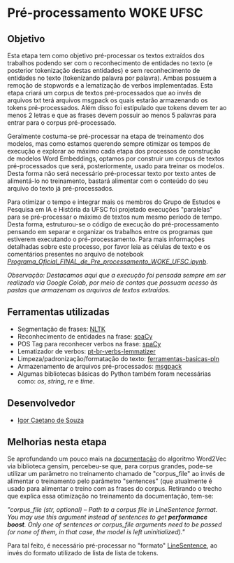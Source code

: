 # Pré-processamento WOKE UFSC

## Objetivo

Esta etapa tem como objetivo pré-processar os textos extraídos dos trabalhos podendo ser com o reconhecimento de entidades no texto (e posterior tokenização destas entidades) e sem reconhecimento de entidades no texto (tokenizando palavra por palavra). Ambas possuem a remoção de stopwords e a lematização de verbos implementadas. Esta etapa criará um corpus de textos pré-processados que ao invés de arquivos txt terá arquivos msgpack os quais estarão armazenando os tokens pré-processados. Além disso foi estipulado que tokens devem ter ao menos 2 letras e que as frases devem possuir ao menos 5 palavras para entrar para o corpus pré-processado. 

Geralmente costuma-se pré-processar na etapa de treinamento dos modelos, mas como estamos querendo sempre otimizar os tempos de execução e explorar ao máximo cada etapa dos processos de construção de modelos Word Embeddings, optamos por construir um corpus de textos pré-processados que será, posteriormente, usado para treinar os modelos. Desta forma não será necessário pré-processar texto por texto antes de alimentá-lo no treinamento, bastará alimentar com o conteúdo do seu arquivo do texto já pré-processados.

Para otimizar o tempo e integrar mais os membros do Grupo de Estudos e Pesquisa em IA e História da UFSC foi projetado execuções "paralelas" para se pré-processar o máximo de textos num mesmo período de tempo. Desta forma, estruturou-se o código de execução do pré-processamento pensando em separar e organizar os trabalhos entre os programas que estiverem executando o pré-processamento. Para mais informações detalhadas sobre este processo, por favor leia as células de texto e os comentários presentes no arquivo de notebook *[Programa_Oficial_FINAL_de_Pre_processamento_WOKE_UFSC.ipynb](https://github.com/iaehistoriaUFSC/Repositorio_UFSC/blob/main/Word_Embeddings/Pre_processamento/Programa_Oficial_FINAL_de_Pre_processamento_WOKE_UFSC.ipynb)*.

*Observação: Destacamos aqui que a execução foi pensada sempre em ser realizada via Google Colab, por meio de contas que possuam acesso às pastas que armazenam os arquivos de textos extraídos.*


## Ferramentas utilizadas
- Segmentação de frases: [NLTK](https://www.nltk.org/)
- Reconhecimento de entidades na frase: [spaCy](https://spacy.io/models/pt)
- POS Tag para reconhecer verbos na frase: [spaCy](https://spacy.io/models/pt)
- Lematizador de verbos: [pt-br-verbs-lemmatizer](https://pypi.org/project/pt-br-verbs-lemmatizer/)
- Limpeza/padronização/formatação do texto: [ferramentas-basicas-pln](https://pypi.org/project/ferramentas-basicas-pln/)
- Armazenamento de arquivos pré-processados: [msgpack](https://github.com/msgpack/msgpack-python)
- Algumas bibliotecas básicas do Python também foram necessárias como: *os*, *string*, *re* e *time*.

## Desenvolvedor

- [Igor Caetano de Souza](https://github.com/IgorCaetano)

## Melhorias nesta etapa

Se aprofundando um pouco mais na [documentação](https://radimrehurek.com/gensim/models/word2vec.html) do algoritmo Word2Vec via biblioteca gensim, percebeu-se que, para corpus grandes, pode-se utilizar um parâmetro no treinamento chamado de "corpus_file" ao invés de alimentar o treinamento pelo parâmetro "sentences" (que atualmente é usado para alimentar o treino com as frases do corpus. Retirando o trecho que explica essa otimização no treinamento da documentação, tem-se:

_"corpus_file (str, optional) – Path to a corpus file in LineSentence format. You may use this argument instead of sentences to get **performance boost**. Only one of sentences or corpus_file arguments need to be passed (or none of them, in that case, the model is left uninitialized)."_

Para tal feito, é necessário pré-processar no "formato" [LineSentence](https://radimrehurek.com/gensim/models/word2vec.html#gensim.models.word2vec.LineSentence), ao invés do formato utilizado de lista de lista de tokens.

